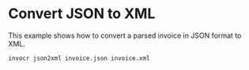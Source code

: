 # Convert JSON to XML

This example shows how to convert a parsed invoice in JSON format to XML.

```sh
invocr json2xml invoice.json invoice.xml
```
